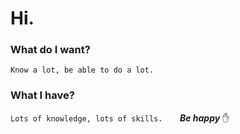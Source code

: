 # Hi.
### What do I want?
`Know a lot, be able to do a lot.`
### What I have?
`Lots of knowledge, lots of skills.`
 
  
 
___Be happy___ :hand:
